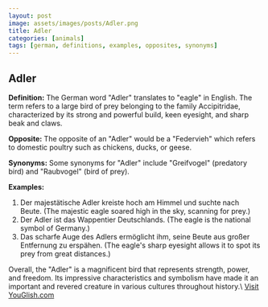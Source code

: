 ```yaml
---
layout: post
image: assets/images/posts/Adler.png
title: Adler
categories: [animals]
tags: [german, definitions, examples, opposites, synonyms]
---
```


## Adler

**Definition:** The German word "Adler" translates to "eagle" in English. The term refers to a large bird of prey belonging to the family Accipitridae, characterized by its strong and powerful build, keen eyesight, and sharp beak and claws.

**Opposite:** The opposite of an "Adler" would be a "Federvieh" which refers to domestic poultry such as chickens, ducks, or geese.

**Synonyms:** Some synonyms for "Adler" include "Greifvogel" (predatory bird) and "Raubvogel" (bird of prey).

**Examples:**

1. Der majestätische Adler kreiste hoch am Himmel und suchte nach Beute. (The majestic eagle soared high in the sky, scanning for prey.)
2. Der Adler ist das Wappentier Deutschlands. (The eagle is the national symbol of Germany.)
3. Das scharfe Auge des Adlers ermöglicht ihm, seine Beute aus großer Entfernung zu erspähen. (The eagle's sharp eyesight allows it to spot its prey from great distances.)

Overall, the "Adler" is a magnificent bird that represents strength, power, and freedom. Its impressive characteristics and symbolism have made it an important and revered creature in various cultures throughout history.\ <a id="yg-widget-0" class="youglish-widget" data-query="Adler" data-lang="german" data-components="8412" data-auto-start="0" data-bkg-color="theme_light" data-title="How%20to%20pronounce%20Adler%20in%20German"  rel="nofollow" href="https://youglish.com">Visit YouGlish.com</a><script async src="https://youglish.com/public/emb/widget.js" charset="utf-8"></script>